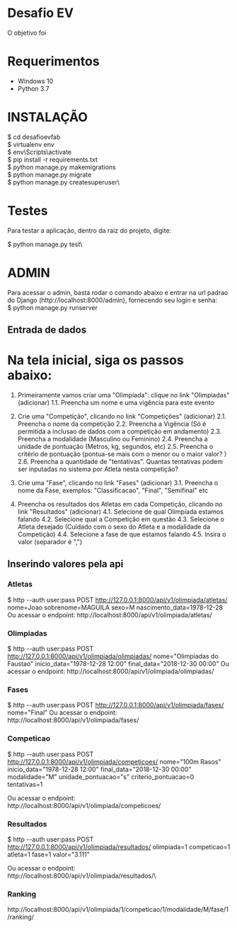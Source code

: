 # Desafio EV
O objetivo foi 
# Requerimentos
- Windows 10
- Python 3.7

# INSTALAÇÃO

$ cd desafioevfab\
$ virtualenv env\
$ env\Scripts\activate\
$ pip install -r requirements.txt\
$ python manage.py makemigrations\
$ python manage.py migrate\
$ python manage.py createsuperuser\

# Testes
Para testar a aplicação, dentro da raiz do projeto, digite:

$ python manage.py test\

# ADMIN
Para acessar o admin, basta rodar o comando abaixo e entrar na url padrao do Django (http://localhost:8000/admin), fornecendo seu login e senha:\
$ python manage.py runserver

## Entrada de dados
# Na tela inicial, siga os passos abaixo:
1. Primeiramente vamos criar uma "Olimpíada": clique no link "Olimpiadas" (adicionar)
1.1. Preencha um nome e uma vigência para este evento

2. Crie uma "Competição", clicando no link "Competições" (adicionar)
2.1. Preencha o nome da competição
2.2. Preencha a Vigência (Só é permitida a inclusao de dados com a competição em andamento)
2.3. Preencha a modalidade (Masculino ou Feminino)
2.4. Preencha a unidade de pontuação (Metros, kg, segundos, etc)
2.5. Preencha o critério de pontuação (pontua-se mais com o menor ou o maior valor? )
2.6. Preencha a quantidade de "tentativas". Quantas tentativas podem ser inputadas no sistema por Atleta nesta competição?

3. Crie uma "Fase", clicando no link "Fases" (adicionar)
3.1. Preencha o nome da Fase, exemplos: "Classificacao", "Final", "Semifinal" etc

4. Preencha os resultados dos Atletas em cada Competição, clicando no link "Resultados" (adicionar)
4.1. Selecione de qual Olimpíada estamos falando
4.2. Selecione qual a Competição em questão
4.3. Selecione o Atleta desejado (Cuidado com o sexo do Atleta e a modalidade da Competição)
4.4. Selecione a fase de que estamos falando
4.5. Insira o valor (separador é ",")

## Inserindo valores pela api
### Atletas
$ http --auth user:pass POST http://127.0.0.1:8000/api/v1/olimpiada/atletas/ nome=Joao sobrenome=MAGUILA sexo=M nascimento_data=1978-12-28
Ou acessar o endpoint: 
http://localhost:8000/api/v1/olimpiada/atletas/

### Olimpiadas
$ http --auth user:pass POST http://127.0.0.1:8000/api/v1/olimpiada/olimpiadas/ nome="Olimpiadas do Faustao" inicio_data="1978-12-28 12:00" final_data="2018-12-30 00:00"
Ou acessar o endpoint: 
http://localhost:8000/api/v1/olimpiada/olimpiadas/

### Fases
$ http --auth user:pass POST http://127.0.0.1:8000/api/v1/olimpiada/fases/ nome="Final"
Ou acessar o endpoint: 
http://localhost:8000/api/v1/olimpiada/fases/

### Competicao
$ http --auth user:pass POST http://127.0.0.1:8000/api/v1/olimpiada/competicoes/ nome="100m Rasos" inicio_data="1978-12-28 12:00" final_data="2018-12-30 00:00" modalidade="M" unidade_pontuacao="s" criterio_pontuacao=0 tentativas=1

Ou acessar o endpoint: 
http://localhost:8000/api/v1/olimpiada/competicoes/

### Resultados
$ http --auth user:pass POST http://127.0.0.1:8000/api/v1/olimpiada/resultados/ olimpiada=1 competicao=1 atleta=1 fase=1 valor="3.111"

Ou acessar o endpoint:\
http://localhost:8000/api/v1/olimpiada/resultados/\


### Ranking
http://localhost:8000/api/v1/olimpiada/1/competicao/1/modalidade/M/fase/1/ranking/